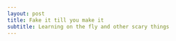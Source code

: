 ```yaml
---
layout: post
title: Fake it till you make it
subtitle: Learning on the fly and other scary things
---
```

